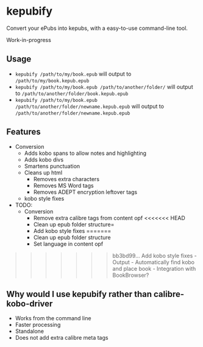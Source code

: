 # kepubify
Convert your ePubs into kepubs, with a easy-to-use command-line tool.

Work-in-progress

## Usage
- `kepubify /path/to/my/book.epub` will output to `/path/to/my/book.kepub.epub`
- `kepubify /path/to/my/book.epub /path/to/another/folder/` will output to `/path/to/another/folder/book.kepub.epub`
- `kepubify /path/to/my/book.epub /path/to/another/folder/newname.kepub.epub` will output to `/path/to/another/folder/newname.kepub.epub`

## Features
- Conversion
    - Adds kobo spans to allow notes and highlighting
    - Adds kobo divs
    - Smartens punctuation
    - Cleans up html
        - Removes extra characters
        - Removes MS Word tags
        - Removes ADEPT encryption leftover tags
    - kobo style fixes
- TODO:
    - Conversion
        - Remove extra calibre tags from content opf
<<<<<<< HEAD
        - Clean up epub folder structure=
        - Add kobo style fixes
=======
        - Clean up epub folder structure
        - Set language in content opf
>>>>>>> bb3bd99... Add kobo style fixes
    - Output
        - Automatically find kobo and place book
    - Integration with BookBrowser?

## Why would I use kepubify rather than calibre-kobo-driver
- Works from the command line
- Faster processing
- Standalone
- Does not add extra calibre meta tags